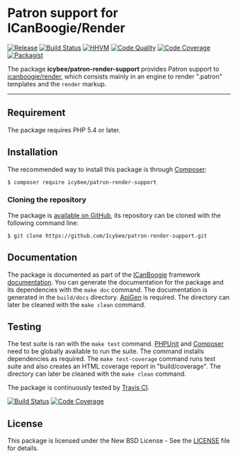 # Patron support for ICanBoogie/Render

[![Release](https://img.shields.io/packagist/v/icybee/patron-render-support.svg)](https://packagist.org/packages/icybee/patron-render-support)
[![Build Status](https://img.shields.io/travis/Icybee/patron-render-support.svg)](http://travis-ci.org/Icybee/patron-render-support)
[![HHVM](https://img.shields.io/hhvm/icybee/patron-render-support.svg)](http://hhvm.h4cc.de/package/icybee/patron-render-support)
[![Code Quality](https://img.shields.io/scrutinizer/g/Icybee/patron-render-support.svg)](https://scrutinizer-ci.com/g/Icybee/patron-render-support)
[![Code Coverage](https://img.shields.io/coveralls/Icybee/patron-render-support.svg)](https://coveralls.io/r/Icybee/patron-render-support)
[![Packagist](https://img.shields.io/packagist/dt/icybee/patron-render-support.svg)](https://packagist.org/packages/icybee/patron-render-support)

The package **icybee/patron-render-support** provides Patron support to [icanboogie/render][],
which consists mainly in an engine to render ".patron" templates and the `render` markup.





----------





## Requirement

The package requires PHP 5.4 or later.





## Installation

The recommended way to install this package is through [Composer](http://getcomposer.org/):

```
$ composer require icybee/patron-render-support
```





### Cloning the repository

The package is [available on GitHub](https://github.com/Icybee/patron-render-support), its repository can
be cloned with the following command line:

	$ git clone https://github.com/Icybee/patron-render-support.git





## Documentation

The package is documented as part of the [ICanBoogie][] framework
[documentation](http://icanboogie.org/docs/). You can generate the documentation for the package and its dependencies with the `make doc` command. The documentation is generated in the `build/docs` directory. [ApiGen](http://apigen.org/) is required. The directory can later be cleaned with the `make clean` command.





## Testing

The test suite is ran with the `make test` command. [PHPUnit](https://phpunit.de/) and [Composer](http://getcomposer.org/) need to be globally available to run the suite. The command installs dependencies as required. The `make test-coverage` command runs test suite and also creates an HTML coverage report in "build/coverage". The directory can later be cleaned with the `make clean` command.

The package is continuously tested by [Travis CI](http://about.travis-ci.org/).

[![Build Status](https://img.shields.io/travis/Icybee/patron-render-support.svg)](https://travis-ci.org/Icybee/patron-render-support)
[![Code Coverage](https://img.shields.io/coveralls/Icybee/patron-render-support.svg)](https://coveralls.io/r/Icybee/patron-render-support)





## License

This package is licensed under the New BSD License - See the [LICENSE](LICENSE) file for details.





[icanboogie/render]: https://github.com/ICanBoogie/Render
[ICanBoogie]: https://github.com/ICanBoogie/ICanBoogie
